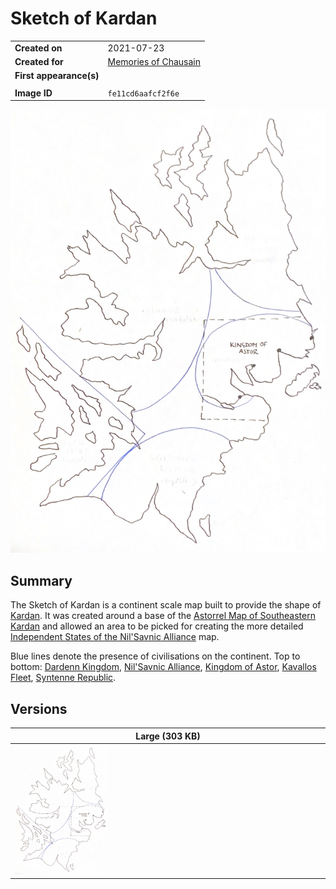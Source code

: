 # Sketch of Kardan

|||
| --- | --- |
| **Created on** | 2021-07-23 |
| **Created for** | [Memories of Chausain](../campaigns/C3-memories-of-chausain.md) |
| **First appearance(s)** | |
||
| **Image ID** | `fe11cd6aafcf2f6e` |

<img src="https://raw.githubusercontent.com/jesskelsall/astarus-images/main/maps/fe11cd6aafcf2f6e-lg.jpg" />

## Summary

The Sketch of Kardan is a continent scale map built to provide the shape of [Kardan](../places/topography/continents-islands/kardan.md). It was created around a base of the [Astorrel Map of Southeastern Kardan](astorrel-map-of-southeastern-kardan.md) and allowed an area to be picked for creating the more detailed [Independent States of the Nil'Savnic Alliance](independent-states-of-the-nilsavnic-alliance.md) map.

Blue lines denote the presence of civilisations on the continent. Top to bottom: [Dardenn Kingdom](../civilisations/dardenn-kingdom/dardenn-kingdom.md), [Nil'Savnic Alliance](../civilisations/nilsavnic-alliance/nilsavnic-alliance.md), [Kingdom of Astor](../civilisations/kingdom-of-astor/kingdom-of-astor.md), [Kavallos Fleet](../civilisations/kavallos-fleet/kavallos-fleet.md), [Syntenne Republic](../civilisations/syntenne-republic/syntenne-republic.md).

## Versions

| Large (303 KB) |
| --- |
| <img src="https://raw.githubusercontent.com/jesskelsall/astarus-images/main/maps/fe11cd6aafcf2f6e-lg.jpg" width="30%" /> |
